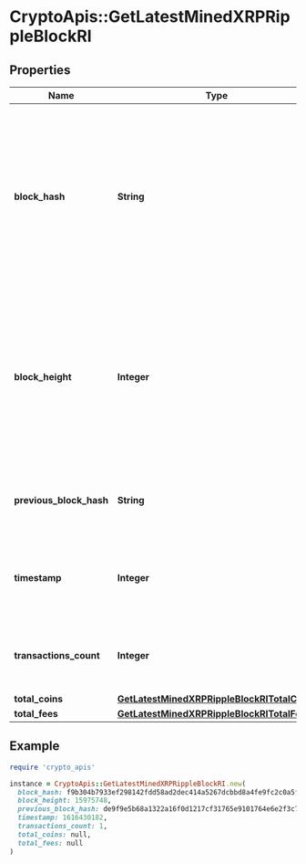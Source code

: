 # CryptoApis::GetLatestMinedXRPRippleBlockRI

## Properties

| Name | Type | Description | Notes |
| ---- | ---- | ----------- | ----- |
| **block_hash** | **String** | Represents the hash of the block, which is its unique identifier. It represents a cryptographic digital fingerprint made by hashing the block header twice through the SHA256 algorithm. |  |
| **block_height** | **Integer** | Represents the number of blocks in the blockchain preceding this specific block. Block numbers have no gaps. A blockchain usually starts with block 0 called the \&quot;Genesis block\&quot;. |  |
| **previous_block_hash** | **String** | Represents the hash of the previous block, also known as the parent block. |  |
| **timestamp** | **Integer** | Defines the exact date/time when this block was mined in Unix Timestamp. |  |
| **transactions_count** | **Integer** | Represents the total number of all transactions as part of this block. |  |
| **total_coins** | [**GetLatestMinedXRPRippleBlockRITotalCoins**](GetLatestMinedXRPRippleBlockRITotalCoins.md) |  |  |
| **total_fees** | [**GetLatestMinedXRPRippleBlockRITotalFees**](GetLatestMinedXRPRippleBlockRITotalFees.md) |  |  |

## Example

```ruby
require 'crypto_apis'

instance = CryptoApis::GetLatestMinedXRPRippleBlockRI.new(
  block_hash: f9b304b7933ef298142fdd58ad2dec414a5267dcbbd8a4fe9fc2c0a5f9dde050,
  block_height: 15975748,
  previous_block_hash: de9f9e5b68a1322a16f0d1217cf31765e9101764e6e2f3c7aa058b8c641da37a,
  timestamp: 1616430182,
  transactions_count: 1,
  total_coins: null,
  total_fees: null
)
```

